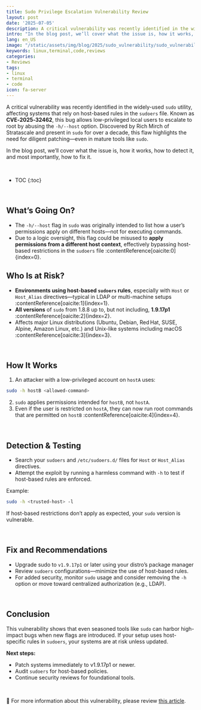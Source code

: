 ```yaml
---
title: Sudo Privilege Escalation Vulnerability Review
layout: post
date: '2025-07-05'
description: A critical vulnerability was recently identified in the widely-used `sudo` utility, affecting systems that rely on host-based rules in the `sudoers` file.
intro: "In the blog post, we’ll cover what the issue is, how it works, how to detect it, and most importantly, how to fix it." 
lang: en_US
image: "/static/assets/img/blog/2025/sudo_vulnerability/sudo_vulnerability.jpg"
keywords: linux,terminal,code,reviews
categories:
- Reviews
tags:
- linux
- terminal
- code
icon: fa-server
---
```


A critical vulnerability was recently identified in the widely-used `sudo` utility, affecting systems that rely on host-based rules in the `sudoers` file. Known as **CVE‑2025‑32462**, this bug allows low-privileged local users to escalate to root by abusing the `-h/--host` option. Discovered by Rich Mirch of Stratascale and present in `sudo` for over a decade, this flaw highlights the need for diligent patching—even in mature tools like `sudo`.

In the blog post, we’ll cover what the issue is, how it works, how to detect it, and most importantly, how to fix it.

<br>

* TOC 
{:toc}

<br>

## What’s Going On?

- The `-h/--host` flag in `sudo` was originally intended to list how a user’s permissions apply on different hosts—not for executing commands.  
- Due to a logic oversight, this flag could be misused to **apply permissions from a different host context**, effectively bypassing host-based restrictions in the `sudoers` file :contentReference[oaicite:0]{index=0}.

## Who Is at Risk?

- **Environments using host-based `sudoers` rules**, especially with `Host` or `Host_Alias` directives—typical in LDAP or multi-machine setups :contentReference[oaicite:1]{index=1}.
- **All versions** of `sudo` from 1.8.8 up to, but not including, **1.9.17p1** :contentReference[oaicite:2]{index=2}.
- Affects major Linux distributions (Ubuntu, Debian, Red Hat, SUSE, Alpine, Amazon Linux, etc.) and Unix-like systems including macOS :contentReference[oaicite:3]{index=3}.

<br>

## How It Works

1. An attacker with a low-privileged account on `hostA` uses:

```bash
sudo -h hostB <allowed-command>
```

2. `sudo` applies permissions intended for `hostB`, not `hostA`.
3. Even if the user is restricted on `hostA`, they can now run root commands that are permitted on `hostB` :contentReference[oaicite:4]{index=4}.

<br>

## Detection & Testing

- Search your `sudoers` and `/etc/sudoers.d/` files for `Host` or `Host_Alias` directives.
- Attempt the exploit by running a harmless command with `-h` to test if host-based rules are enforced.

Example:
```bash
sudo -h <trusted-host> -l
```

If host-based restrictions don’t apply as expected, your `sudo` version is vulnerable.

<br>

## Fix and Recommendations

- Upgrade sudo to `v1.9.17p1` or later using your distro’s package manager 
- Review `sudoers` configurations—minimize the use of host-based rules.
- For added security, monitor `sudo` usage and consider removing the `-h` option or move toward centralized authorization (e.g., LDAP).

<br>

## Conclusion

This vulnerability shows that even seasoned tools like `sudo` can harbor high-impact bugs when new flags are introduced. If your setup uses host-specific rules in `sudoers`, your systems are at risk unless updated.

**Next steps:**

- Patch systems immediately to v1.9.17p1 or newer.
- Audit `sudoers` for host-based policies.
- Continue security reviews for foundational tools.

<br>

📝 For more information about this vulnerability, please review [this article](https://www.techradar.com/pro/security/several-major-linux-distros-hit-by-serious-sudo-security-flaws).